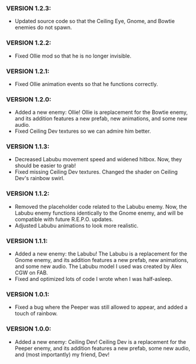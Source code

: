### VERSION 1.2.3:
- Updated source code so that the Ceiling Eye, Gnome, and Bowtie enemies do not spawn.

### VERSION 1.2.2:
- Fixed Ollie mod so that he is no longer invisible.

### VERSION 1.2.1:
- Fixed Ollie animation events so that he functions correctly.

### VERSION 1.2.0:
- Added a new enemy: Ollie! Ollie is areplacement for the Bowtie enemy, and its addition features a new prefab, new animations, and some new audio.
- Fixed Ceiling Dev textures so we can admire him better.

### VERSION 1.1.3:
- Decreased Labubu movement speed and widened hitbox. Now, they should be easier to grab!
- Fixed missing Ceiling Dev textures. Changed the shader on Ceiling Dev's rainbow swirl.

### VERSION 1.1.2:
- Removed the placeholder code related to the Labubu enemy. Now, the Labubu enemy functions identically to the Gnome enemy, and will be compatible with future R.E.P.O. updates.
- Adjusted Labubu animations to look more realistic.

### VERSION 1.1.1:
- Added a new enemy: the Labubu! The Labubu is a replacement for the Gnome enemy, and its addition features a new prefab, new animations, and some new audio. The Labubu model I used was created by Alex CGW on FAB.
- Fixed and optimized lots of code I wrote when I was half-asleep.

### VERSION 1.0.1:
- Fixed a bug where the Peeper was still allowed to appear, and added a touch of rainbow.

### VERSION 1.0.0:
- Added a new enemy: Ceiling Dev! Ceiling Dev is a replacement for the Peeper enemy, and its addition features a new prefab, some new audio, and (most importantly) my friend, Dev!
